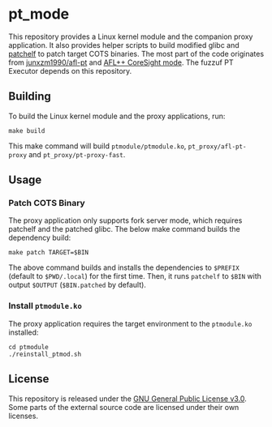 # pt_mode

This repository provides a Linux kernel module and the companion proxy application. It also provides helper scripts to build modified glibc and [patchelf](https://github.com/NixOS/patchelf) to patch target COTS binaries. The most part of the code originates from [junxzm1990/afl-pt](https://github.com/junxzm1990/afl-pt) and [AFL++ CoreSight mode](https://github.com/AFLplusplus/AFLplusplus/tree/stable/coresight_mode). The fuzzuf PT Executor depends on this repository.

## Building

To build the Linux kernel module and the proxy applications, run:

```shell
make build
```

This make command will build `ptmodule/ptmodule.ko`, `pt_proxy/afl-pt-proxy` and `pt_proxy/pt-proxy-fast`.

## Usage

### Patch COTS Binary

The proxy application only supports fork server mode, which requires patchelf and the patched glibc. The below make command builds the dependency build:

```shell
make patch TARGET=$BIN
```

The above command builds and installs the dependencies to `$PREFIX` (default to `$PWD/.local`) for the first time. Then, it runs `patchelf` to `$BIN` with output `$OUTPUT` (`$BIN.patched` by default).

### Install `ptmodule.ko`

The proxy application requires the target environment to the `ptmodule.ko` installed:

```shell
cd ptmodule
./reinstall_ptmod.sh
```

## License

This repository is released under the [GNU General Public License v3.0](/LICENSE). Some parts of the external source code are licensed under their own licenses.
